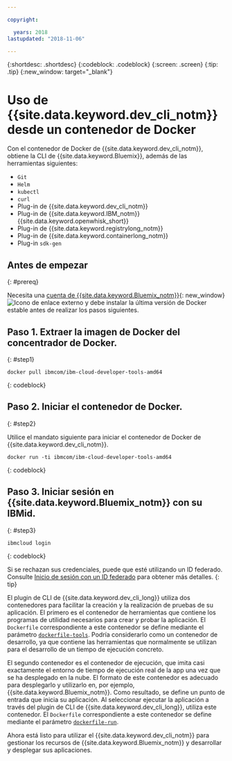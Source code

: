 ```yaml
---

copyright:

  years: 2018
lastupdated: "2018-11-06"

---
```


{:shortdesc: .shortdesc}
{:codeblock: .codeblock}
{:screen: .screen}
{:tip: .tip}
{:new_window: target="_blank"}

# Uso de {{site.data.keyword.dev_cli_notm}} desde un contenedor de Docker

Con el contenedor de Docker de {{site.data.keyword.dev_cli_notm}}, obtiene la CLI de {{site.data.keyword.Bluemix}}, además de las herramientas siguientes:

* `Git`
* `Helm`
* `kubectl`
* `curl`
* Plug-in de {{site.data.keyword.dev_cli_notm}}
* Plug-in de {{site.data.keyword.IBM_notm}} {{site.data.keyword.openwhisk_short}}
* Plug-in de {{site.data.keyword.registrylong_notm}}
* Plug-in de {{site.data.keyword.containerlong_notm}}
* Plug-in `sdk-gen`

## Antes de empezar
{: #prereq}

Necesita una [cuenta de {{site.data.keyword.Bluemix_notm}}](https://console.bluemix.net/){: new_window} ![Icono de enlace externo](../../../icons/launch-glyph.svg "Icono de enlace externo") y debe instalar la última versión de Docker estable antes de realizar los pasos siguientes.

## Paso 1. Extraer la imagen de Docker del concentrador de Docker.
{: #step1}

```
docker pull ibmcom/ibm-cloud-developer-tools-amd64
```
{: codeblock}

## Paso 2. Iniciar el contenedor de Docker.
{: #step2}

Utilice el mandato siguiente para iniciar el contenedor de Docker de {{site.data.keyword.dev_cli_notm}}.

```
docker run -ti ibmcom/ibm-cloud-developer-tools-amd64
```
{: codeblock}

## Paso 3. Iniciar sesión en {{site.data.keyword.Bluemix_notm}} con su IBMid.
{: #step3}

```
ibmcloud login
```
{: codeblock}


Si se rechazan sus credenciales, puede que esté utilizando un ID federado. Consulte [Inicio de sesión con un ID federado](/docs/iam/login_fedid.html#federated_id) para obtener más detalles.
{: tip}

El plugin de CLI de {{site.data.keyword.dev_cli_long}} utiliza dos contenedores para facilitar la creación y la realización de pruebas de su aplicación. El primero es el contenedor de herramientas que contiene los programas de utilidad necesarios para crear y probar la aplicación. El `Dockerfile` correspondiente a este contenedor se define mediante el parámetro [`dockerfile-tools`](/docs/cli/idt/commands.html#command-parameters). Podría considerarlo como un contenedor de desarrollo, ya que contiene las herramientas que normalmente se utilizan para el desarrollo de un tiempo de ejecución concreto.

El segundo contenedor es el contenedor de ejecución, que imita casi exactamente el entorno de tiempo de ejecución real de la app una vez que se ha desplegado en la nube. El formato de este contenedor es adecuado para desplegarlo y utilizarlo en, por ejemplo, {{site.data.keyword.Bluemix_notm}}. Como resultado, se define un punto de entrada que inicia su aplicación. Al seleccionar ejecutar la aplicación a través del plugin de CLI de {{site.data.keyword.dev_cli_long}}, utiliza este contenedor. El `Dockerfile` correspondiente a este contenedor se define mediante el parámetro [`dockerfile-run`](/docs/cli/idt/commands.html#run-parameters). 

Ahora está listo para utilizar el {{site.data.keyword.dev_cli_notm}} para gestionar los recursos de {{site.data.keyword.Bluemix_notm}} y desarrollar y desplegar sus aplicaciones.
